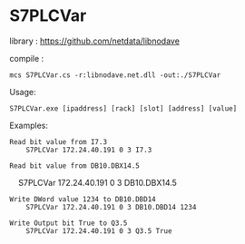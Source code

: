 # S7PLCVar

library : https://github.com/netdata/libnodave

compile :

    mcs S7PLCVar.cs -r:libnodave.net.dll -out:./S7PLCVar

Usage:

    S7PLCVar.exe [ipaddress] [rack] [slot] [address] [value]

Examples: 
    
    Read bit value from I7.3
        S7PLCVar 172.24.40.191 0 3 I7.3

    Read bit value from DB10.DBX14.5 
        S7PLCVar 172.24.40.191 0 3 DB10.DBX14.5

    Write DWord value 1234 to DB10.DBD14 
        S7PLCVar 172.24.40.191 0 3 DB10.DBD14 1234

    Write Output bit True to Q3.5 
        S7PLCVar 172.24.40.191 0 3 Q3.5 True
 
